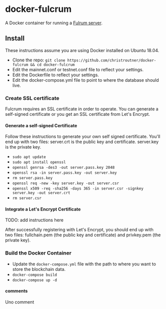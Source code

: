 # docker-fulcrum
A Docker container for running a [Fulrum server](https://github.com/cculianu/Fulcrum).

## Install
These instructions assume you are using Docker installed on Ubuntu 18.04.

- Clone the repo: `git clone https://github.com/christroutner/docker-fulcrum && cd docker-fulcrum`
- Edit the mainnet.conf or testnet.conf file to reflect your settings.
- Edit the Dockerfile to reflect your settings.
- Edit the docker-compose.yml file to point to where the database should live.

### Create SSL certificate
Fulcrum requires an SSL certificate in order to operate. You can generate a self-signed
certificate or you get an SSL certificate from Let's Encrypt.

#### Generate a self-signed Certificate
Follow these instructions to generate your own self signed certificate. You'll
end up with two files: server.crt is the public key and certificate. server.key
is the private key.

- `sudo apt update`
- `sudo apt install openssl`
- `openssl genrsa -des3 -out server.pass.key 2048`
- `openssl rsa -in server.pass.key -out server.key`
- `rm server.pass.key`
- `openssl req -new -key server.key -out server.csr`
- `openssl x509 -req -sha256 -days 365 -in server.csr -signkey server.key -out server.crt`
- `rm server.csr`

#### Integrate a Let's Encrypt Certificate
TODO: add instructions here

After successfully registering with Let's Encrypt, you should end up with two
files: fullchain.pem (the public key and certificate) and privkey.pem (the
private key).

### Build the Docker Container
- Update the `docker-compose.yml` file with the path to where you want to store the blockchain data.
- `docker-compose build`
- `docker-compose up -d`

#### comments
Uno comment